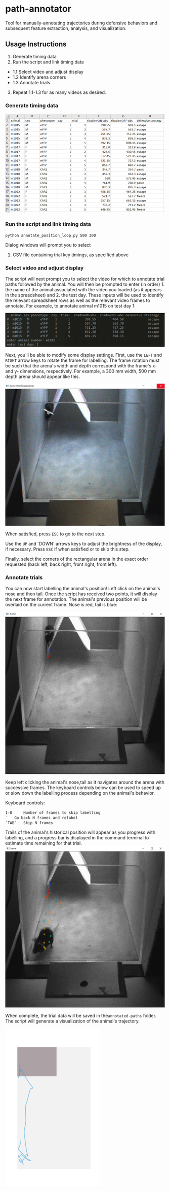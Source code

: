 # path-annotator
Tool for manually-annotating trajectories during defensive behaviors and subsequent feature extraction, analysis, and visualization.

## Usage Instructions

1. Generate timing data
2. Run the script and link timing data

* 1.1 Select video and adjust display
* 1.2 Identify arena corners
* 1.3 Annotate trials

3. Repeat 1.1-1.3 for as many videos as desired.

### Generate timing data

![](https://github.com/kpc-simone/path-annotatorV2/blob/main/docs/keytimings.png)

### Run the script and link timing data

```
python annotate_position_loop.py 500 300
```

Dialog windows will prompt you to select
1. CSV file containing trial key timings, as specified above

### Select video and adjust display

The script will next prompt you to select the video for which to annotate trial paths followed by the animal. You will then be prompted to enter (in order) 1. the name of the animal associated with the video you loaded (as it appears in the spreadsheet) and 2. the test day. These inputs will be used to identify the relevant spreadsheet rows as well as the relevant video frames to annotate. For example, to annotate animal m1015 on test day 1:

![](https://github.com/kpc-simone/path-annotatorV2/blob/main/docs/userinput.png)

Next, you'll be able to modify some display settings. First, use the `LEFT` and `RIGHT` arrow keys to rotate the frame for labelling. The frame rotation must be such that the arena's width and depth correspond with the frame's x- and y- dimensions, respectively. For example, a 300 mm width, 500 mm depth arena should appear like this. 

![](https://github.com/kpc-simone/path-annotatorV2/blob/main/docs/rotation.png)

When satisfied, press `ESC` to go to the next step.

Use the `UP` and 'DOWN' arrows keys to adjust the brightness of the display, if necessary. Press `ESC` if when satisfied or to skip this step.

Finally, select the corners of the rectangular arena in the exact order requested (back left, back right, front right, front left). 

### Annotate trials

You can now start labelling the animal's position! Left click on the animal's nose and then tail. Once the script has received two points, it will display the next frame for annotation. The animal's previous position will be overlaid on the current frame. Nose is red, tail is blue:

![](https://github.com/kpc-simone/path-annotatorV2/blob/main/docs/labelling.png)

Keep left clicking the animal's nose,tail as it navigates around the arena with successive frames. The keyboard controls below can be used to speed up or slow down the labelling process depending on the animal's behavior. 

Keyboard controls:
```
1-8 	Number of frames to skip labelling 
` 	Go back N frames and relabel
`TAB`	Skip N frames
```


Trails of the animal's historical position will appear as you progress with labelling, and a progress bar is displayed in the command terminal to estimate time remaining for that trial.
![](https://github.com/kpc-simone/path-annotatorV2/blob/main/docs/labelling2.png)

When complete, the trial data will be saved in the`annotated-paths` folder. The script will generate a visualization of the animal's trajectory. 

![](https://github.com/kpc-simone/path-annotatorV2/blob/main/docs/annotated_path.png)
